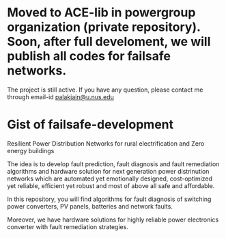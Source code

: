 # Moved to ACE-lib in powergroup organization (private repository). Soon, after full develoment, we will publish all codes for failsafe networks.

The project is still active. If you have any question, please contact me through email-id palakjain@u.nus.edu

# Gist of failsafe-development
Resilient Power Distribution Networks for rural electrification and Zero energy buildings

The idea is to develop fault prediction, fault diagnosis and fault remediation algorithms and hardware solution 
for next generation power distrinution networks which are automated yet emotionally designed,
cost-optimized yet reliable, efficient yet robust and most of  above all safe and affordable.

In this repository, you will find algorithms for fault diagnosis of switching power converters, PV panels,
batteries and network faults.

Moreover, we have hardware solutions for highly reliable power electronics converter with fault remediation strategies.
